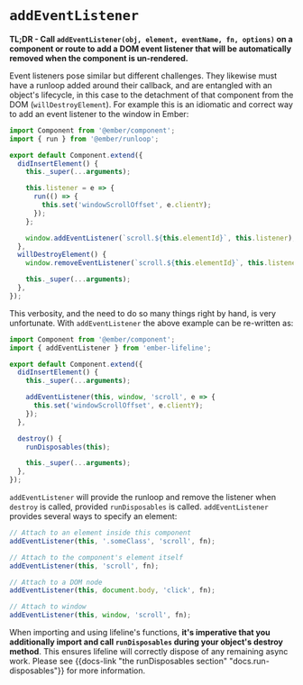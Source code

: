 # `addEventListener`

**TL;DR - Call `addEventListener(obj, element, eventName, fn, options)` on a
component or route to add a DOM event listener that will be automatically
removed when the component is un-rendered.**

Event listeners pose similar but different challenges. They likewise must have a
runloop added around their callback, and are entangled with an object's lifecycle, in
this case to the detachment of that component from the DOM
(`willDestroyElement`). For example this is an idiomatic and correct way to add
an event listener to the window in Ember:

```js
import Component from '@ember/component';
import { run } from '@ember/runloop';

export default Component.extend({
  didInsertElement() {
    this._super(...arguments);

    this.listener = e => {
      run(() => {
        this.set('windowScrollOffset', e.clientY);
      });
    };

    window.addEventListener(`scroll.${this.elementId}`, this.listener);
  },
  willDestroyElement() {
    window.removeEventListener(`scroll.${this.elementId}`, this.listener);

    this._super(...arguments);
  },
});
```

This verbosity, and the need to do so many things right by hand, is very
unfortunate. With `addEventListener` the above example can be re-written as:

```js
import Component from '@ember/component';
import { addEventListener } from 'ember-lifeline';

export default Component.extend({
  didInsertElement() {
    this._super(...arguments);

    addEventListener(this, window, 'scroll', e => {
      this.set('windowScrollOffset', e.clientY);
    });
  },

  destroy() {
    runDisposables(this);

    this._super(...arguments);
  },
});
```

`addEventListener` will provide the runloop and remove the
listener when `destroy` is called, provided `runDisposables` is called.
`addEventListener` provides several ways to specify an element:

```js
// Attach to an element inside this component
addEventListener(this, '.someClass', 'scroll', fn);

// Attach to the component's element itself
addEventListener(this, 'scroll', fn);

// Attach to a DOM node
addEventListener(this, document.body, 'click', fn);

// Attach to window
addEventListener(this, window, 'scroll', fn);
```

When importing and using lifeline's functions, **it's imperative that you additionally import and call `runDisposables` during your object's destroy method**. This ensures lifeline will correctly dispose of any remaining async work. Please see {{docs-link "the runDisposables section" "docs.run-disposables"}} for more information.
